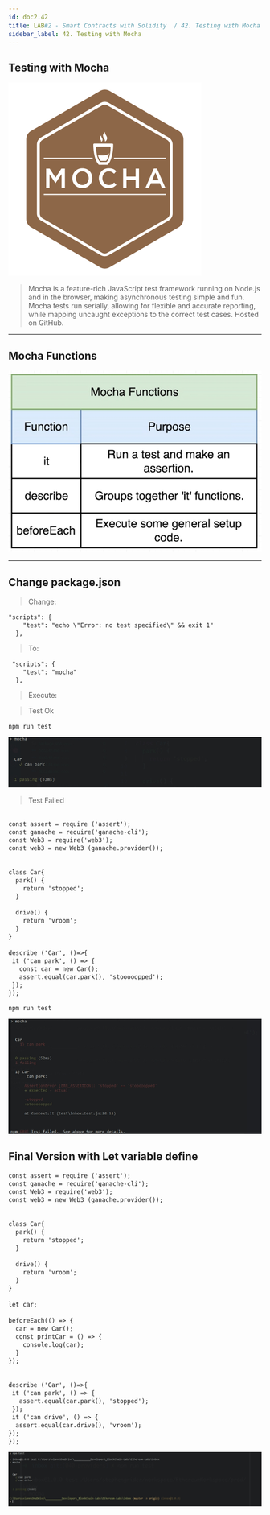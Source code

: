 ```yaml
---
id: doc2.42
title: LAB#2 - Smart Contracts with Solidity  / 42. Testing with Mocha
sidebar_label: 42. Testing with Mocha
---
```


## Testing with Mocha


![alt text](.\assets\Imagem42_1.svg)



> Mocha is a feature-rich JavaScript test framework running on Node.js and in the browser, making asynchronous testing simple and fun. Mocha tests run serially, allowing for flexible and accurate reporting, while mapping uncaught exceptions to the correct test cases. Hosted on GitHub.

---

## Mocha Functions



![alt text](.\assets\Imagem42_2.jpg)


---

## Change package.json

> Change:

~~~
"scripts": {
    "test": "echo \"Error: no test specified\" && exit 1"
  },

~~~


> To:

~~~
 "scripts": {
    "test": "mocha"
  },

~~~

> Execute:

> Test Ok
~~~
npm run test

~~~


![alt text](.\assets\Imagem42_3.jpg)


> Test Failed

~~~

const assert = require ('assert');
const ganache = require('ganache-cli');
const Web3 = require('web3');
const web3 = new Web3 (ganache.provider());


class Car{
  park() {
    return 'stopped';
  }

  drive() {
    return 'vroom';
  }
}

describe ('Car', ()=>{
 it ('can park', () => {
   const car = new Car();
   assert.equal(car.park(), 'stooooopped');
 });
});

~~~


~~~
npm run test

~~~


![alt text](.\assets\Imagem42_4.jpg)



## Final Version with Let variable define

~~~
const assert = require ('assert');
const ganache = require('ganache-cli');
const Web3 = require('web3');
const web3 = new Web3 (ganache.provider());


class Car{
  park() {
    return 'stopped';
  }

  drive() {
    return 'vroom';
  }
}

let car;

beforeEach(() => {
  car = new Car();
  const printCar = () => {
    console.log(car);
  }
});


describe ('Car', ()=>{
 it ('can park', () => {
   assert.equal(car.park(), 'stopped');
 });
 it ('can drive', () => {
  assert.equal(car.drive(), 'vroom');
});
});

~~~


![alt text](.\assets\Imagem42_5.jpg)

